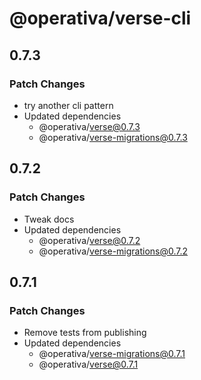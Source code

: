 # @operativa/verse-cli

## 0.7.3

### Patch Changes

- try another cli pattern
- Updated dependencies
  - @operativa/verse@0.7.3
  - @operativa/verse-migrations@0.7.3

## 0.7.2

### Patch Changes

- Tweak docs
- Updated dependencies
  - @operativa/verse@0.7.2
  - @operativa/verse-migrations@0.7.2

## 0.7.1

### Patch Changes

- Remove tests from publishing
- Updated dependencies
  - @operativa/verse-migrations@0.7.1
  - @operativa/verse@0.7.1
